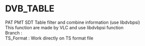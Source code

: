# DVB_TABLE
PAT PMT SDT Table filter and combine information (use libdvbpsi) \
This function are made by VLC and use libdvbpsi function \
Branch : \
TS_Format : Work directly on TS format file 
